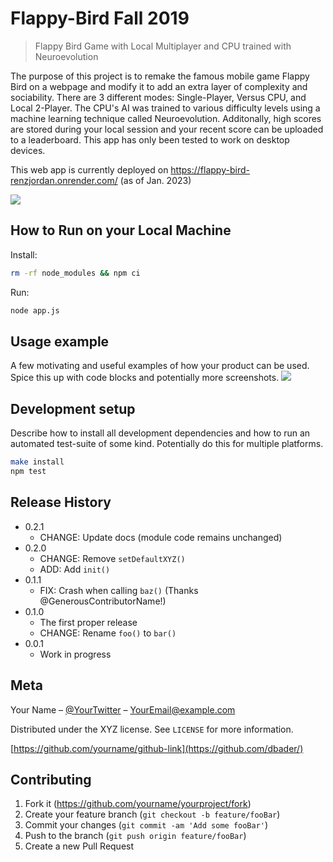 # Flappy-Bird Fall 2019
> Flappy Bird Game with Local Multiplayer and CPU trained with Neuroevolution


The purpose of this project is to remake the famous mobile game Flappy Bird on a webpage and modify it to add an extra layer of complexity and sociability.
There are 3 different modes: Single-Player, Versus CPU, and Local 2-Player. The CPU's AI was trained to various difficulty levels using a machine learning
technique called Neuroevolution. Additonally, high scores are stored during your local session and your recent score can be uploaded to a leaderboard. This
app has only been tested to work on desktop devices.

This web app is currently deployed on https://flappy-bird-renzjordan.onrender.com/ (as of Jan. 2023)

![](header.png)

## How to Run on your Local Machine


Install:

```sh
rm -rf node_modules && npm ci
```

Run:

```sh
node app.js
```

## Usage example

A few motivating and useful examples of how your product can be used. Spice this up with code blocks and potentially more screenshots.
![](https://i.ibb.co/T40n3wq/Recording-2023-01-15-at-17-53-10.gif)



## Development setup

Describe how to install all development dependencies and how to run an automated test-suite of some kind. Potentially do this for multiple platforms.

```sh
make install
npm test
```

## Release History

* 0.2.1
    * CHANGE: Update docs (module code remains unchanged)
* 0.2.0
    * CHANGE: Remove `setDefaultXYZ()`
    * ADD: Add `init()`
* 0.1.1
    * FIX: Crash when calling `baz()` (Thanks @GenerousContributorName!)
* 0.1.0
    * The first proper release
    * CHANGE: Rename `foo()` to `bar()`
* 0.0.1
    * Work in progress

## Meta

Your Name – [@YourTwitter](https://twitter.com/dbader_org) – YourEmail@example.com

Distributed under the XYZ license. See ``LICENSE`` for more information.

[https://github.com/yourname/github-link](https://github.com/dbader/)

## Contributing

1. Fork it (<https://github.com/yourname/yourproject/fork>)
2. Create your feature branch (`git checkout -b feature/fooBar`)
3. Commit your changes (`git commit -am 'Add some fooBar'`)
4. Push to the branch (`git push origin feature/fooBar`)
5. Create a new Pull Request

<!-- Markdown link & img dfn's -->
[npm-image]: https://img.shields.io/npm/v/datadog-metrics.svg?style=flat-square
[npm-url]: https://npmjs.org/package/datadog-metrics
[npm-downloads]: https://img.shields.io/npm/dm/datadog-metrics.svg?style=flat-square
[travis-image]: https://img.shields.io/travis/dbader/node-datadog-metrics/master.svg?style=flat-square
[travis-url]: https://travis-ci.org/dbader/node-datadog-metrics
[wiki]: https://github.com/yourname/yourproject/wiki

